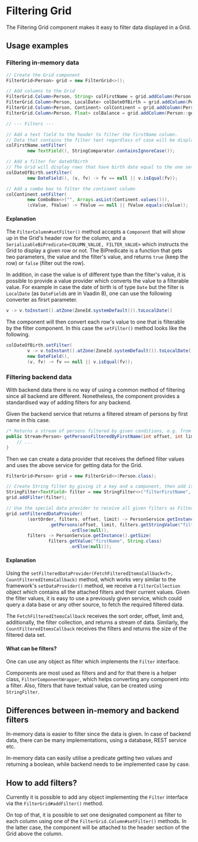 # Filtering Grid

The Filtering Grid component makes it easy to filter data displayed in a Grid.

## Usage examples

### Filtering in-memory data

```Java
// Create the Grid component
FilterGrid<Person> grid = new FilterGrid<>();

// Add columns to the Grid
FilterGrid.Column<Person, String> colFirstName = grid.addColumn(Person::getFirstName);
FilterGrid.Column<Person, LocalDate> colDateOfBirth = grid.addColumn(Person::getDateOfBirth);
FilterGrid.Column<Person, Continent> colContinent = grid.addColumn(Person::getContinent);
FilterGrid.Column<Person, Float> colBalance = grid.addColumn(Person::getBalance);

// --- Filters ---

// Add a text field to the header to filter the firstName column.
// Data that contains the filter text regardless of case will be displayed.
colFirstName.setFilter(
        new TextField(), StringComparator.containsIgnoreCase());

// Add a filter for dateOfBirth
// The Grid will display rows that have birth date equal to the one set in the filter
colDateOfBirth.setFilter(
        new DateField(), (v, fv) -> fv == null || v.isEqual(fv));

// Add a combo box to filter the continent column
colContinent.setFilter(
        new ComboBox<>("", Arrays.asList(Continent.values())),
        (cValue, fValue) -> fValue == null || fValue.equals(cValue));
```

#### Explanation

The `FilterColumn#setFilter()` method accepts a `Component` that will show up in the Grid's header row for the column, and a `SerializableBiPredicate<COLUMN_VALUE, FILTER_VALUE>` which instructs the Grid to display a given row or not.
The BiPredicate is a function that gets two parameters, the value and the filter's value, and returns `true` (keep the row) or `false` (filter out the row).

In addition, in case the value is of different type than the filter's value, it is possible to provide a value provider which converts the value to a filterable value. For example in case the date of birth is of type `Date` but the filter is `LocalDate` (as `DateField`s are in Vaadin 8), one can use the following converter as firsrt parameter.

```Java
v -> v.toInstant().atZone(ZoneId.systemDefault()).toLocalDate()
```

The component will then convert each row's value to one that is filterable by the filter component. In this case the `setFilter()` method looks like the following.

```Java
colDateOfBirth.setFilter(
        v -> v.toInstant().atZone(ZoneId.systemDefault()).toLocalDate(),
        new DateField(),
        (v, fv) -> fv == null || v.isEqual(fv));
```  

### Filtering backend data

With backend data there is no way of using a common method of filtering since all backend are different.
Nonetheless, the component provides a standardised way of adding filters for any backend.

Given the backend service that returns a filtered stream of persons by first name in this case.

```Java
/* Returns a stream of persons filtered by given conditions, e.g. from database. */
public Stream<Person> getPersonsFilteredByFirstName(int offset, int limit, String firstNameContains) {
    // ...
}
```

Then we can create a data provider that receives the defined filter values and uses the above service for getting data for the Grid.

```Java
FilterGrid<Person> grid = new FilterGrid<>(Person.class);

// Create String filter by giving it a key and a component, then add it to the Grid
StringFilter<TextField> filter = new StringFilter<>("filterFirstName", new TextField());
grid.addFilter(filter);

// Use the special data provider to receive all given filters as FilterCollection
grid.setFilteredDataProvider(
        (sortOrder, filters, offset, limit) -> PersonService.getInstance()
                .getPersons(offset, limit, filters.getStringValue("filterFirstName")
                        .orElse(null)),
        filters -> PersonService.getInstance().getSize(
                filters.getValue("firstName", String.class)
                        .orElse(null)));

```
#### Explanation

Using the `setFilteredDataProvider(FetchFilteredItemsCallback<T>, CountFilteredItemsCallback)` method, which works very similar to the framework's `setDataProvider()` method, we receive a `FilterCollection` object which contains all the attached filters and their current values.
Given the filter values, it is easy to use a previously given service, which could query a data base or any other source, to fetch the required filtered data.

The `FetchFilteredItemsCallback` receives the sort order, offset, limit and, additionally, the filter collection, and returns a stream of data.
Similarly, the `CountFilteredItemsCallback` receives the filters and returns the size of the filtered data set.

#### What can be filters?

One can use any object as filter which implements the `Filter` interface.

Components are most used as filters and and for that there is a helper class, `FilterComponentWrapper`, which helps converting any component into a filter.
Also, filters that have textual value, can be created using `StringFilter`.

## Differences between in-memory and backend filters

In-memory data is easier to filter since the data is given. In case of backend data, there can be many implementations, using a database, REST service etc.

In-memory data can easily utilise a predicate getting two values and returning a boolean, while backend needs to be implemented case by case.

## How to add filters?

Currently it is possible to add any object implementing the `Filter` interface via the `FilterGrid#addFilter()` method.

On top of that, it is possible to set one designated component as filter to each column using one of the `FilterGrid.Column#setFilter()` methods.
In the latter case, the component will be attached to the header section of the Grid above the column.
